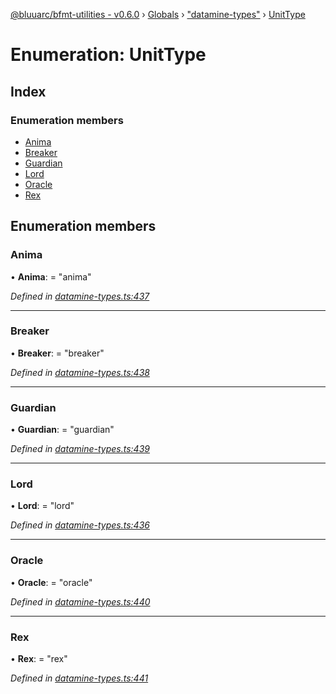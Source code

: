 [@bluuarc/bfmt-utilities - v0.6.0](../README.md) › [Globals](../globals.md) › ["datamine-types"](../modules/_datamine_types_.md) › [UnitType](_datamine_types_.unittype.md)

# Enumeration: UnitType

## Index

### Enumeration members

* [Anima](_datamine_types_.unittype.md#anima)
* [Breaker](_datamine_types_.unittype.md#breaker)
* [Guardian](_datamine_types_.unittype.md#guardian)
* [Lord](_datamine_types_.unittype.md#lord)
* [Oracle](_datamine_types_.unittype.md#oracle)
* [Rex](_datamine_types_.unittype.md#rex)

## Enumeration members

###  Anima

• **Anima**: = "anima"

*Defined in [datamine-types.ts:437](https://github.com/BluuArc/bfmt-utilities/blob/master/src/datamine-types.ts#L437)*

___

###  Breaker

• **Breaker**: = "breaker"

*Defined in [datamine-types.ts:438](https://github.com/BluuArc/bfmt-utilities/blob/master/src/datamine-types.ts#L438)*

___

###  Guardian

• **Guardian**: = "guardian"

*Defined in [datamine-types.ts:439](https://github.com/BluuArc/bfmt-utilities/blob/master/src/datamine-types.ts#L439)*

___

###  Lord

• **Lord**: = "lord"

*Defined in [datamine-types.ts:436](https://github.com/BluuArc/bfmt-utilities/blob/master/src/datamine-types.ts#L436)*

___

###  Oracle

• **Oracle**: = "oracle"

*Defined in [datamine-types.ts:440](https://github.com/BluuArc/bfmt-utilities/blob/master/src/datamine-types.ts#L440)*

___

###  Rex

• **Rex**: = "rex"

*Defined in [datamine-types.ts:441](https://github.com/BluuArc/bfmt-utilities/blob/master/src/datamine-types.ts#L441)*
